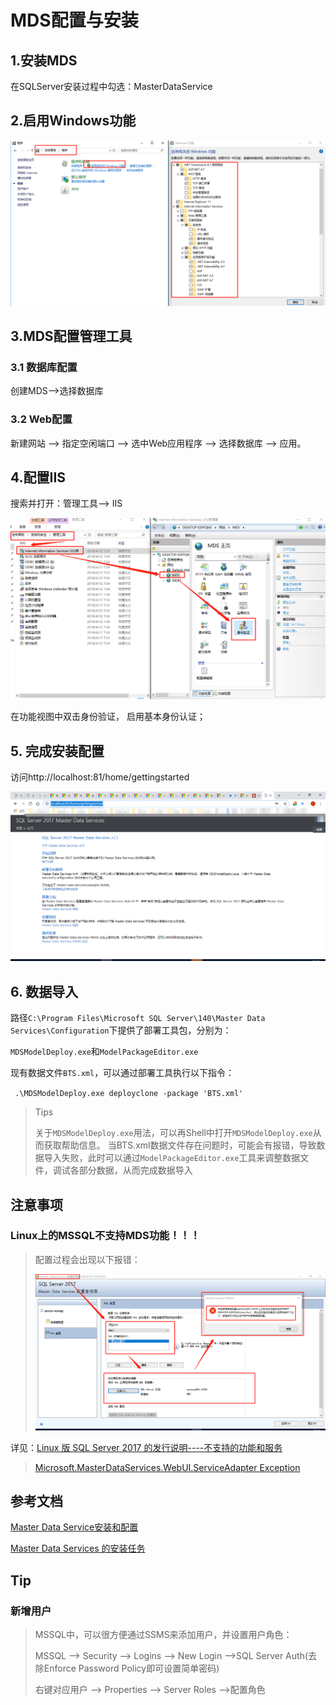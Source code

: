 # MDS配置与安装

## 1.安装MDS

 在SQLServer安装过程中勾选：MasterDataService

## 2.启用Windows功能

![1538990716688](assets/1538990716688.png)

## 3.MDS配置管理工具

### 3.1 数据库配置

创建MDS-->选择数据库

### 3.2 Web配置

新建网站 --> 指定空闲端口 --> 选中Web应用程序 --> 选择数据库 --> 应用。

## 4.配置IIS

搜索并打开：管理工具--> IIS

![1538991046105](assets/1538991046105.png)



在功能视图中双击身份验证， 启用基本身份认证；

## 5. 完成安装配置

访问http://localhost:81/home/gettingstarted 

![1538991236550](assets/1538991236550.png)



## 6. 数据导入

路径`C:\Program Files\Microsoft SQL Server\140\Master Data Services\Configuration`下提供了部署工具包，分别为：

`MDSModelDeploy.exe`和`ModelPackageEditor.exe`


现有数据文件`BTS.xml`，可以通过部署工具执行以下指令：

` .\MDSModelDeploy.exe deployclone -package 'BTS.xml'`
> Tips
>
> 关于`MDSModelDeploy.exe`用法，可以再Shell中打开`MDSModelDeploy.exe`从而获取帮助信息。
> 当BTS.xml数据文件存在问题时，可能会有报错，导致数据导入失败，此时可以通过`ModelPackageEditor.exe`工具来调整数据文件，调试各部分数据，从而完成数据导入





## 注意事项

### Linux上的MSSQL不支持MDS功能！！！



> 配置过程会出现以下报错：
>
> ![1538990238072](assets/1538990238072.png)

详见：[Linux 版 SQL Server 2017 的发行说明----不支持的功能和服务](https://docs.microsoft.com/zh-cn/sql/linux/sql-server-linux-release-notes?view=sql-server-2017#Unsupported)

> [Microsoft.MasterDataServices.WebUI.ServiceAdapter Exception](https://social.msdn.microsoft.com/Forums/sqlserver/en-US/0cdb5f6f-bf89-4afa-994f-c60cc45cdfbd/mds-website-explorer-gives-an-quotunknown-error-has-occurredquot?forum=sqlmds)

## 参考文档

[Master Data Service安装和配置](http://jinbitou.net/2017/09/16/2525.html)

[Master Data Services 的安装任务](https://docs.microsoft.com/zh-cn/sql/master-data-services/install-windows/install-master-data-services?view=sql-server-2017)



## Tip

### 新增用户

> MSSQL中，可以很方便通过SSMS来添加用户，并设置用户角色：
>
> MSSQL --> Security --> Logins --> New Login -->SQL Server Auth(去除Enforce Password Policy即可设置简单密码)
>
> 右键对应用户 --> Properties --> Server Roles -->配置角色